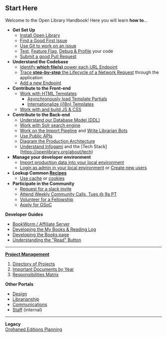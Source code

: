 ## Start Here
Welcome to the Open Library Handbook! Here you will learn **how to**...

* **Get Set Up**  
  * [Install Open Library](https://github.com/internetarchive/openlibrary/tree/master/docker#welcome-to-the-installation-guide-for-open-library-developers)
  * [Find a Good First Issue](https://github.com/internetarchive/openlibrary/issues?q=is%3Aissue+is%3Aopen+-linked%3Apr+label%3A%22Good+First+Issue%22+no%3Aassignee)
  * [Use Git to work on an issue](../Git-Cheat-Sheet)
  * [Test](../Testing), [Feature Flag](Feature-Flagging), [Debug & Profile](/Debugging-and-Performance-Profiling) your code
  * [Submit a good Pull Request](https://github.com/internetarchive/openlibrary/blob/master/CONTRIBUTING.md#submitting-pull-requests)
* **Understand the Codebase**  
  * [Identify **which file(s)** power each URL Endpoint](../Endpoints)
  * [Trace **step-by-step** the Lifecycle of a Network Request](https://github.com/internetarchive/openlibrary/wiki/The-Lifecycle-of-a-Network-Request) through the application
  * [Add a new Endpoint](https://github.com/internetarchive/openlibrary/tree/master/openlibrary/plugins#tutorial-implementing-a-new-route)
* **Contribute to the Front-end**  
  * [Work with HTML Templates](../Frontend-Guide#working-with-html)
    * [Asynchronously load Template Partials](../Frontend-Guide#partials)
    * [Internationalize (i18n) Templates](../Internationalization)
  * [Work with and build JS & CSS](https://github.com/internetarchive/openlibrary/wiki/Frontend-Guide#css-js-and-html)
* **Contribute to the Back-end**  
  * [Understand our Database Model (DDL)](https://github.com/internetarchive/openlibrary/wiki/Understanding-The-Data-Model)
  * [Work with Solr search engine](https://github.com/internetarchive/openlibrary/wiki/Solr) 
  * [Work on the Import Pipeline](Developer's-Guide-to-Data-Importing) and [Write Librarian Bots](Writing-Bots)  
  * [Use Public APIs](https://openlibrary.org/developers/api)
  * [Diagram the Production Architecture](../Production-Service-Architecture)  
  * [Understand Infogami](https://openlibrary.org/dev/docs/infogami) and the [Tech Stack] (https://openlibrary.org/about/tech)
* **Manage your developer environment**  
  * [Import production data into your local environment](https://github.com/internetarchive/openlibrary/wiki/Loading-Production-Book-Data) 
  * [Login as admin in your local environment](https://github.com/internetarchive/openlibrary/blob/master/CONTRIBUTING.md#logging-in-as-admin) or [Create new users](https://github.com/internetarchive/openlibrary/wiki/Creating-and-Logging-in-as-a-new-user-on-your-local-client#creating-and-logging-into-new-users)
* **Lookup Common [Recipes](#recipes)**  
  * [Use cache](../Using-Cache) or [cookies](../#setting--unsetting-a-cookie-on-login-or-registration) 
* **Participate in the Community**  
  * [Request for a slack invite](https://openlibrary.org/volunteer)
  * [Attend Weekly Community Calls, Tues @ 9a PT](https://github.com/internetarchive/openlibrary/wiki/Community-Call) 
  * [Volunteer for a Fellowship](https://github.com/internetarchive/openlibrary/wiki#fellowships)
  * [Apply for GSoC](../Google-Summer-of-Code)

**Developer Guides**  
* [BookWorm / Affiliate Server](https://docs.google.com/document/d/1KRtKYFEp40rgWlxWR1G3v60YSKIQBXbKQTjTloD0Vbg/edit#heading=h.xmcr55qgzsig)  
* [Developing the My Books & Reading Log](5_Projects_Developing-the-Reading-Log)  
* [Developing the Books page](https://archive.org/details/openlibrary-tour-2020/book-page-developers-guide.mp4)  
* [Understanding the "Read" Button](https://archive.org/details/openlibrary-tour-2020/openlibrary-availability-button-technical-walkthrough.mp4)  

---

[**Project Management**](#project-management)
1. [Directory of Projects](https://docs.google.com/document/d/1Kliq7Hs8qpTCtAAp7LKSS8ULenX7l5hQADdo3Y6O8Is/)  
2. [Important Documents by Year](https://docs.google.com/document/d/1KJr3A81Gew7nfuyo9PnCLCjNBDs5c7iR4loOGm1Pafs/)    
3. [Responsibilities Matrix](https://docs.google.com/document/d/1frjwLxsa3J_ZyU8p0glUwLI_K8OL6yF9xRkyylbwktw/edit#heading=h.ff2pas7bc7ye)   

**Other Portals**
* [Design](https://docs.google.com/document/d/1KLy6XRvwHaXrvHlZ-Ol_kFoIdn9eRMGuWeSYvWox1Qw/edit#heading=h.b20z3avugr8c)  
* [Librarianship](https://openlibrary.org/librarians)
* [Communications](https://docs.google.com/document/d/14FS1A0fbgwRWHTl7_AbVixZiUVc2ctN1wUgW6Mwt5jw/edit#heading=h.d4bcs4fzim9e)   
* [Staff](https://github.com/internetarchive/olsystem/wiki) (internal)  

---

**Legacy**  
[Orphaned Editions Planning](5_Projects_Orphaned-Editions-Planning)  